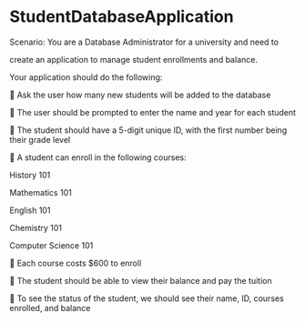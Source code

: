 # StudentDatabaseApplication

Scenario: You are a Database Administrator for a university and need to

create an application to manage student enrollments and balance.

Your application should do the following:

 Ask the user how many new students will be added to the database

 The user should be prompted to enter the name and year for each student

 The student should have a 5-digit unique ID, with the first number being their grade level

 A student can enroll in the following courses:

History 101

Mathematics 101

English 101

Chemistry 101

Computer Science 101

 Each course costs $600 to enroll

 The student should be able to view their balance and pay the tuition

 To see the status of the student, we should see their name, ID, courses enrolled, and balance

